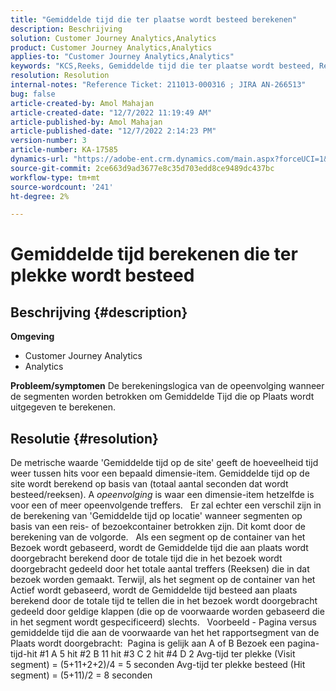```yaml
---
title: "Gemiddelde tijd die ter plaatse wordt besteed berekenen"
description: Beschrijving
solution: Customer Journey Analytics,Analytics
product: Customer Journey Analytics,Analytics
applies-to: "Customer Journey Analytics,Analytics"
keywords: "KCS,Reeks, Gemiddelde tijd die ter plaatse wordt besteed, Reeks logica"
resolution: Resolution
internal-notes: "Reference Ticket: 211013-000316 ; JIRA AN-266513"
bug: false
article-created-by: Amol Mahajan
article-created-date: "12/7/2022 11:19:49 AM"
article-published-by: Amol Mahajan
article-published-date: "12/7/2022 2:14:23 PM"
version-number: 3
article-number: KA-17585
dynamics-url: "https://adobe-ent.crm.dynamics.com/main.aspx?forceUCI=1&pagetype=entityrecord&etn=knowledgearticle&id=756b300e-2176-ed11-81aa-6045bd006a22"
source-git-commit: 2ce663d9ad3677e8c35d703edd8ce9489dc437bc
workflow-type: tm+mt
source-wordcount: '241'
ht-degree: 2%

---
```


# Gemiddelde tijd berekenen die ter plekke wordt besteed

## Beschrijving {#description}

<b>Omgeving</b>
- Customer Journey Analytics
- Analytics



<b>Probleem/symptomen</b>
De berekeningslogica van de opeenvolging wanneer de segmenten worden betrokken om Gemiddelde Tijd die op Plaats wordt uitgegeven te berekenen.


## Resolutie {#resolution}


De metrische waarde &#39;Gemiddelde tijd op de site&#39; geeft de hoeveelheid tijd weer tussen hits voor een bepaald dimensie-item. Gemiddelde tijd op de site wordt berekend op basis van (totaal aantal seconden dat wordt besteed/reeksen). A *opeenvolging* is waar een dimensie-item hetzelfde is voor een of meer opeenvolgende treffers.
 
Er zal echter een verschil zijn in de berekening van &#39;Gemiddelde tijd op locatie&#39; wanneer segmenten op basis van een reis- of bezoekcontainer betrokken zijn. Dit komt door de berekening van de volgorde.
 
Als een segment op de container van het Bezoek wordt gebaseerd, wordt de Gemiddelde tijd die aan plaats wordt doorgebracht berekend door de totale tijd die in het bezoek wordt doorgebracht gedeeld door het totale aantal treffers (Reeksen) die in dat bezoek worden gemaakt.
Terwijl, als het segment op de container van het Actief wordt gebaseerd, wordt de Gemiddelde tijd besteed aan plaats berekend door de totale tijd te tellen die in het bezoek wordt doorgebracht gedeeld door geldige klappen (die op de voorwaarde worden gebaseerd die in het segment wordt gespecificeerd) slechts.
 
Voorbeeld - Pagina versus gemiddelde tijd die aan de voorwaarde van het het rapportsegment van de Plaats wordt doorgebracht:  Pagina is gelijk aan A of B Bezoek een pagina-tijd-hit #1 A 5 hit #2 B 11 hit #3 C 2 hit #4 D 2 Avg-tijd ter plekke (Visit segment) = (5+11+2+2)/4 = 5 seconden Avg-tijd ter plekke besteed (Hit segment) = (5+11)/2 = 8 seconden

